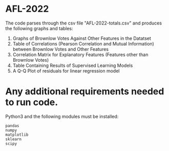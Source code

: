 # AFL-2022
The code parses through the csv file "AFL-2022-totals.csv" and produces the following graphs and tables:
1. Graphs of Brownlow Votes Against Other Features in the Datatset
2. Table of Correlations (Pearson Correlation and Mutual Information) between Brownlow Votes and Other Features
3. Correlation Matrix for Explanatory Features (Features other than Brownlow Votes)
4. Table Containing Results of Supervised Learning Models
5. A Q-Q Plot of residuals for linear regression model

# Any additional requirements needed to run code.
Python3 and the following modules must be installed:

	pandas
	numpy 
	matplotlib
	sklearn
	scipy
